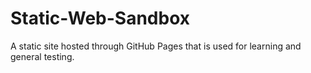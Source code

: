 # Static-Web-Sandbox
A static site hosted through GitHub Pages that is used for learning and general testing. 
